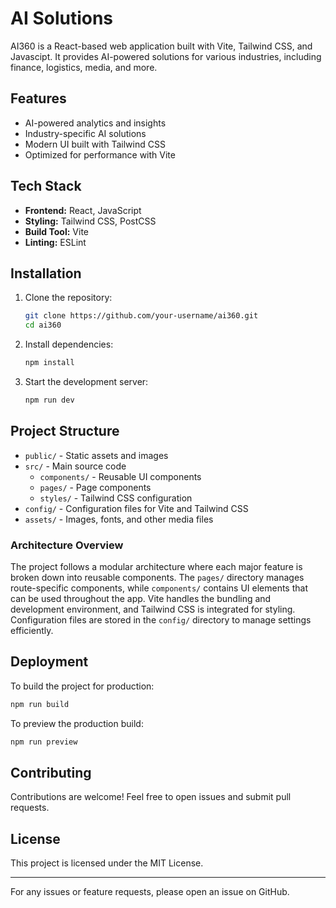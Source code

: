 # AI Solutions

AI360 is a React-based web application built with Vite, Tailwind CSS, and Javascipt. It provides AI-powered solutions for various industries, including finance, logistics, media, and more.

## Features
- AI-powered analytics and insights
- Industry-specific AI solutions
- Modern UI built with Tailwind CSS
- Optimized for performance with Vite

## Tech Stack
- **Frontend:** React, JavaScript
- **Styling:** Tailwind CSS, PostCSS
- **Build Tool:** Vite
- **Linting:** ESLint

## Installation

1. Clone the repository:
   ```sh
   git clone https://github.com/your-username/ai360.git
   cd ai360
   ```
2. Install dependencies:
   ```sh
   npm install
   ```
3. Start the development server:
   ```sh
   npm run dev
   ```

## Project Structure
- `public/` - Static assets and images
- `src/` - Main source code
  - `components/` - Reusable UI components
  - `pages/` - Page components
  - `styles/` - Tailwind CSS configuration
- `config/` - Configuration files for Vite and Tailwind CSS
- `assets/` - Images, fonts, and other media files

### Architecture Overview
The project follows a modular architecture where each major feature is broken down into reusable components. The `pages/` directory manages route-specific components, while `components/` contains UI elements that can be used throughout the app. Vite handles the bundling and development environment, and Tailwind CSS is integrated for styling. Configuration files are stored in the `config/` directory to manage settings efficiently.

## Deployment
To build the project for production:
```sh
npm run build
```

To preview the production build:
```sh
npm run preview
```

## Contributing
Contributions are welcome! Feel free to open issues and submit pull requests.

## License
This project is licensed under the MIT License.

---

For any issues or feature requests, please open an issue on GitHub.

